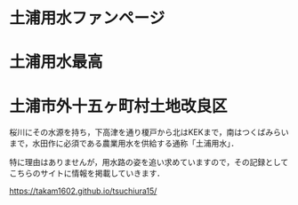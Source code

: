 # 土浦用水ファンページ

土浦用水最高
=======
# 土浦市外十五ヶ町村土地改良区

桜川にその水源を持ち，下高津を通り榎戸から北はKEKまで，南はつくばみらいまで，水田作に必須である農業用水を供給する通称「土浦用水」．

特に理由はありませんが，用水路の姿を追い求めていますので，その記録としてこちらのサイトに情報を掲載していきます．

https://takam1602.github.io/tsuchiura15/
